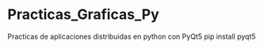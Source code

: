 # Practicas_Graficas_Py
Practicas de aplicaciones distribuidas en python con PyQt5
pip install pyqt5
